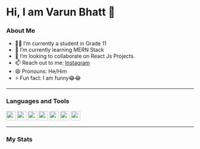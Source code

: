 # Hi, I am Varun Bhatt 👋

### About Me

- 👨‍🎓 I’m currently a student in Grade 11
- 🌱 I’m currently learning MERN Stack
- 👯 I’m looking to collaborate on React Js Projects.
- 📫 Reach out to me: [Instagram](https://www.instagram.com/_vb_.17/)
- 😄 Pronouns: He/Him
- ⚡ Fun fact: I am funny😂😂

<hr>

### Languages and Tools

<code><img height="25" src="https://cdn.discordapp.com/attachments/754589249289977977/808793940736212992/python.png"></code>
<code><img height="25" src="https://upload.wikimedia.org/wikipedia/commons/thumb/9/99/Unofficial_JavaScript_logo_2.svg/480px-Unofficial_JavaScript_logo_2.svg.png"></code>
<code><img height="25" src="https://cdn.iconscout.com/icon/free/png-512/react-1-282599.png"></code>
<code><img height="25" src="https://cms-assets.tutsplus.com/uploads/users/1795/posts/30350/preview_image/ReduxLogo.jpg"></code>
<code><img height="25" src="https://www.pngkit.com/png/detail/377-3771972_sass.png"></code>
<code><img height="25" src="https://cdn.discordapp.com/attachments/754589249289977977/808798854626541618/git.png"></code>
<code><img height="25" src="https://cdn.discordapp.com/attachments/754589249289977977/808799193258655776/github.png"></code>


<hr>

### My Stats

<!-- ![My Stats](https://github-readme-stats.vercel.app/api?username=VB-17&show_icons=true&hide_border=true&theme=radical) -->
